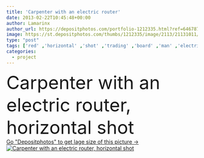 ```yaml
---
title: 'Carpenter with an electric router'
date: 2013-02-22T10:45:48+00:00
author: Lamarinx
author_url: https://depositphotos.com/portfolio-1212335.html?ref=64678756
image: https://st.depositphotos.com/thumbs/1212335/image/2113/21131011/api_thumb_450.jpg?forcejpeg=true
type: "post"
tags: ['red' ,'horizontal' ,'shot' ,'trading' ,'board' ,'man' ,'electric' ,'power' ,'cut' ,'hands' ,'accuracy' ,'construction' ,'industry' ,'with' ,'work' ,'tool' ,'furniture' ,'wood' ,'concentration' ,'tools' ,'project' ,'build' ,'carpentry' ,'plank' ,'safety' ,'Materials' ,'noise' ,'Precision' ,'skill' ,'carpenter' ,'workshop' ,'worker' ,'builder' ,'router' ,'contractor' ,'craft' ,'guide' ,'trade' ,'beech' ,'saw' ,'skills' ,'cancel' ,'precise' ,'woodworking' ,'groove' ,'woodworker' ,'an' ,'ability' ,'routing' ,'comercio' ]
categories: 
  - project
---
```

<div aling="center">
            <font size="60"> Carpenter with an electric router, horizontal shot</font>   
</div>
<div>
    <a href='https://st.depositphotos.com/thumbs/1212335/image/2113/21131011/api_thumb_450.jpg?forcejpeg=true?ref=64678756' target=_blank > Go "Depositphotos" to get lage size of this picture ->
        <img href='https://st.depositphotos.com/thumbs/1212335/image/2113/21131011/api_thumb_450.jpg?forcejpeg=true?ref=64678756' src='https://st.depositphotos.com/1212335/2113/i/950/depositphotos_21131011-stock-photo-carpenter-with-an-electric-router.jpg?forcejpeg=true' alt='Carpenter with an electric router, horizontal shot' >
    </a>
</div>
